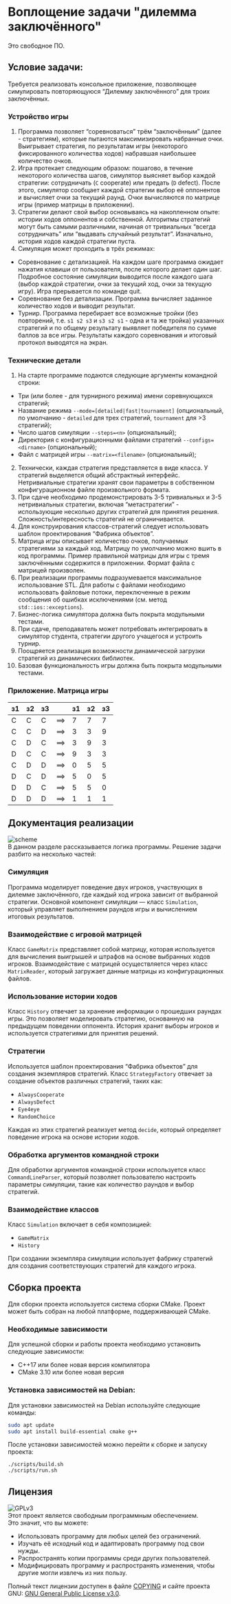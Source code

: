 # Воплощение задачи "дилемма заключённого"
Это свободное ПО.

## Условие задачи:
Требуется реализовать консольное приложение, позволяющее симулировать повторяющуюся “Дилемму заключённого”
для троих заключённых.

### Устройство игры
1. Программа позволяет “соревноваться” трём “заключённым” (далее - стратегиям),
которые пытаются максимизировать набранные очки. 
Выигрывает стратегия, по результатам игры (некоторого фиксированного количества ходов) набравшая наибольшее количество очков.
2. Игра протекает следующим образом: пошагово, в течение некоторого количества шагов,
симулятор выясняет выбор каждой стратегии: сотрудничать (`C` cooperate) или предать (`D` defect).
После этого, симулятор сообщает каждой стратегии выбор её оппонентов и
вычисляет очки за текущий раунд.
Очки вычисляются по матрице игры (пример матрицы в приложении).
3. Стратегии делают свой выбор основываясь на накопленном опыте:
истории ходов оппонентов и собственной.
Алгоритмы стратегий могут быть самыми различными, 
начиная от тривиальных “всегда сотрудничать” или “выдавать случайный результат”.
Изначально, история ходов каждой стратегии пуста.
4. Симуляция может проходить в трёх режимах:
* Соревнование с детализацией.
На каждом шаге программа ожидает нажатия клавиши от пользователя,
после которого делает один шаг. 
Подробное состояние симуляции выводится после каждого шага
(выбор каждой стратегии, очки за текущий ход, очки за текущую игру).
Игра прерывается по команде quit.
* Соревнование без детализации. Программа вычисляет заданное количество ходов и выводит результат.
* Турнир. Программа перебирает все возможные тройки
(без повторений, т.е. `s1 s2 s3` и `s3 s2 s1` - одна и та же тройка)
указанных стратегий и по общему результату выявляет победителя по сумме баллов за все игры.
Результаты каждого соревнования и итоговый протокол выводятся на экран.

### Технические детали
1. На старте программе подаются следующие аргументы командной строки:
* Три (или более - для турнирного режима) имени соревнующихся стратегий;
* Название режима `--mode=[detailed|fast|tournament]`
(опциональный, по умолчанию - `detailed` для трех стратегий, `tournament` для >3 стратегий);
* Число шагов симуляции `--steps=<n>` (опциональный);
* Директория с конфигурационными файлами стратегий `--configs=<dirname>` (опциональный);
* Файл с матрицей игры `--matrix=<filename>` (опциональный);
2. Технически, каждая стратегия представляется в виде класса. 
У стратегий выделяется общий абстрактный интерфейс.
Нетривиальные стратегии хранят свои параметры в собственном конфигурационном файле произвольного формата.
3. При сдаче необходимо продемонстрировать 3-5 тривиальных и 3-5 нетривиальных стратегии,
включая “метастратегии” - использующие несколько других стратегий для принятия решения.
Сложность/интересность стратегий не ограничивается.
4. Для конструирования классов-стратегий следует использовать шаблон проектирования “Фабрика объектов”.
5. Матрица игры описывает количество очков, получаемых стратегиями за каждый ход.
Матрицу по умолчанию можно вшить в код программы.
Пример правильной матрицы для игры с тремя заключёнными содержится в приложении.
Формат файла с матрицей произволен.
6. При реализации программы подразумевается максимальное использование STL.
Для работы с файлами необходимо использовать файловые потоки,
переключенные в режим сообщения об ошибках исключениями (см. метод `std::ios::exceptions`).
7. Бизнес-логика симулятора должна быть покрыта модульными тестами.
8. При сдаче, преподаватель может потребовать интегрировать в симулятор
студента, стратегии другого учащегося и устроить турнир.
9. Поощряется реализация возможности динамической загрузки стратегий из динамических библиотек.
10. Базовая функциональность игры должна быть покрыта модульными тестами.

### Приложение. Матрица игры
| з1 | з2 | з3 |     | з1 | з2 | з3 |
|----|----|----|-----|----|----|----|
| С  | С  | С  | ==> | 7  | 7  | 7  |
| С  | С  | D  | ==> | 3  | 3  | 9  |
| С  | D  | С  | ==> | 3  | 9  | 3  |
| D  | С  | С  | ==> | 9  | 3  | 3  |
| С  | D  | D  | ==> | 0  | 5  | 5  |
| D  | С  | D  | ==> | 5  | 0  | 5  |
| D  | D  | С  | ==> | 5  | 5  | 0  |
| D  | D  | D  | ==> | 1  | 1  | 1  |


## Документация реализации
![scheme](./images/task2a.svg)  
В данном разделе рассказывается логика программы. Решение задачи разбито на несколько частей:

### Симуляция
Программа моделирует поведение двух игроков, участвующих в дилемме заключённого, где каждый ход игрока зависит от выбранной стратегии. Основной компонент симуляции — класс `Simulation`, который управляет выполнением раундов игры и вычислением итоговых результатов.

### Взаимодействие с игровой матрицей
Класс `GameMatrix` представляет собой матрицу, которая используется для вычисления выигрышей и штрафов на основе выбранных ходов игроков. Взаимодействие с матрицей осуществляется через класс `MatrixReader`, который загружает данные матрицы из конфигурационных файлов.

### Использование истории ходов
Класс `History` отвечает за хранение информации о прошедших раундах игры. Это позволяет моделировать стратегию, основанную на предыдущем поведении оппонента. История хранит выборы игроков и используется стратегиями для принятия решений.

### Стратегии
Используется шаблон проектирования “Фабрика объектов” для создания экземпляров стратегий. Класс `StrategyFactory` отвечает за создание объектов различных стратегий, таких как:
- `AlwaysCooperate`
- `AlwaysDefect`
- `Eye4eye`
- `RandomChoice`

Каждая из этих стратегий реализует метод `decide`, который определяет поведение игрока на основе истории ходов.

### Обработка аргументов командной строки
Для обработки аргументов командной строки используется класс `CommandLineParser`, который позволяет пользователю настроить параметры симуляции, такие как количество раундов и выбор стратегий.

### Взаимодействие классов
Класс `Simulation` включает в себя композицией:
- `GameMatrix`
- `History`

При создании экземпляра симуляции использует фабрику стратегий для создания соответствующих стратегий для каждого игрока.

## Сборка проекта

Для сборки проекта используется система сборки CMake. Проект может быть собран на любой платформе, поддерживающей CMake.

### Необходимые зависимости
Для успешной сборки и работы проекта необходимо установить следующие зависимости:
- C++17 или более новая версия компилятора
- CMake 3.10 или более новая версия

### Установка зависимостей на Debian:
Для установки зависимостей на Debian используйте следующие команды:
```bash
sudo apt update
sudo apt install build-essential cmake g++
```
После установки зависимостей можно перейти к сборке и запуску проекта:
```
./scripts/build.sh 
./scripts/run.sh
```

## Лицензия
![GPLv3](./images/gplv3-127x51.png)  
Этот проект является свободным программным обеспечением.  
Это значит, что вы можете:
+ Использовать программу для любых целей без ограничений.
+ Изучать её исходный код и адаптировать программу под свои нужды.
+ Распространять копии программы среди других пользователей.
+ Модифицировать программу и распространять изменения, чтобы другие могли извлечь из них пользу.  

Полный текст лицензии доступен в файле [COPYING](./COPYING) и сайте проекта GNU: [GNU General Public License v3.0](https://www.gnu.org/licenses/gpl-3.0.html).

